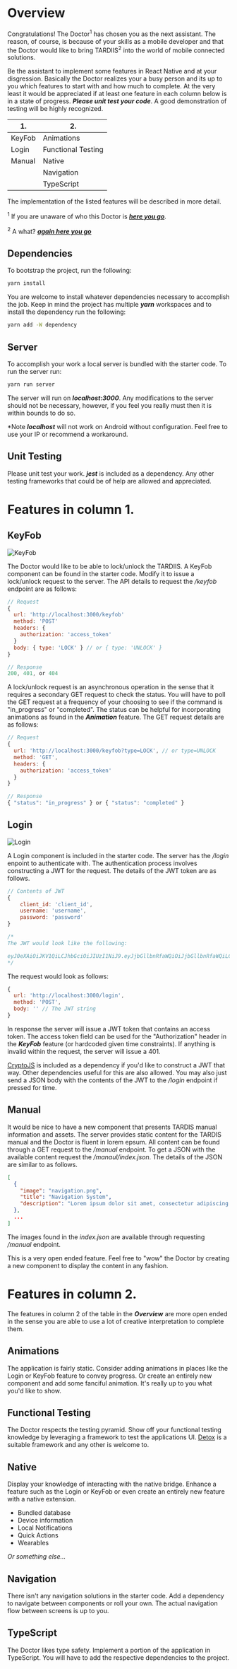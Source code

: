 # Overview

Congratulations! The Doctor<sup>1</sup> has chosen you as the next assistant. The reason, of course, is because of your skills as a mobile developer and that the Doctor would like to bring TARDIIS<sup>2</sup> into the world of mobile connected solutions.

Be the assistant to implement some features in React Native and at your disgression. Basically the Doctor realizes your a busy person and its up to you which features to start with and how much to complete. At the very least it would be appreciated if at least one feature in each column below is in a state of progress. ***Please unit test your code***. A good demonstration of testing will be highly recognized.

| 1.     | 2.                 |
| ------ | ------------------ |
| KeyFob | Animations         |
| Login  | Functional Testing |
| Manual | Native             |
|        | Navigation         |
|        | TypeScript         |

The implementation of the listed features will be described in more detail.

<sup>1</sup> If you are unaware of who this Doctor is [***here you go***](https://en.wikipedia.org/wiki/Doctor_Who).

<sup>2</sup> A what? [***again here you go***](https://en.wikipedia.org/wiki/TARDIS)

## Dependencies

To bootstrap the project, run the following:

```sh
yarn install
```

You are welcome to install whatever dependencies necessary to accomplish the job. Keep in mind the project has multiple ***yarn*** workspaces and to install the dependency run the following:

```sh
yarn add -W dependency
```

## Server

To accomplish your work a local server is bundled with the starter code. To run the server run:

```sh
yarn run server
```

The server will run on ***localhost:3000***. Any modifications to the server should not be necessary, however, if you feel you really must then it is within bounds to do so.

*Note ***localhost*** will not work on Android without configuration. Feel free to use your IP or recommend a workaround.

## Unit Testing

Please unit test your work. ***jest*** is included as a dependency. Any other testing frameworks that could be of help are allowed and appreciated.

# Features in column 1.

## KeyFob

![KeyFob](./readme_assets/KeyFobScreen.png)

The Doctor would like to be able to lock/unlock the TARDIIS. A KeyFob component can be found in the starter code. Modify it to issue a lock/unlock request to the server. The API details to request the */keyfob* endpoint are as follows:

```javascript
// Request
{
  url: 'http://localhost:3000/keyfob'
  method: 'POST'
  headers: {
    authorization: 'access_token'
  }
  body: { type: 'LOCK' } // or { type: 'UNLOCK' }
}

// Response
200, 401, or 404
```

A lock/unlock request is an asynchronous operation in the sense that it requires a secondary GET request to check the status. You will have to poll the GET request at a frequency of your choosing to see if the command is "in_progress" or "completed". The status can be helpful for incorporating animations as found in the ***Animation*** feature. The GET request details are as follows:


```javascript
// Request
{
  url: 'http://localhost:3000/keyfob?type=LOCK', // or type=UNLOCK
  method: 'GET',
  headers: {
    authorization: 'access_token'
  }
}

// Response
{ "status": "in_progress" } or { "status": "completed" }
```

## Login

![Login](./readme_assets/LoginScreen.png)

A Login component is included in the starter code. The server has the */login* enpoint to authenticate with. The authentication process involves constructing a JWT for the request. The details of the JWT token are as follows.

```javascript
// Contents of JWT
{
    client_id: 'client_id',
    username: 'username',
    password: 'password'
}

/*
The JWT would look like the following:

eyJ0eXAiOiJKV1QiLCJhbGciOiJIUzI1NiJ9.eyJjbGllbnRfaWQiOiJjbGllbnRfaWQiLCJ1c2VybmFtZSI6InVzZXJuYW1lIiwicGFzc3dvcmQiOiJwYXNzd29yZCJ9.Apw1vCdXsn5pvle-jIsjvf5i-NOW2bGp3BfuPR-gZWc
*/
```

The request would look as follows:

```javascript
{
  url: 'http://localhost:3000/login',
  method: 'POST',
  body: '' // The JWT string
}
```

In response the server will issue a JWT token that contains an access token. The access token field can be used for the "Authorization" header in the ***KeyFob*** feature (or hardcoded given time constraints). If anything is invalid within the request, the server will issue a 401.

[CryptoJS](https://github.com/brix/crypto-js) is included as a dependency if you'd like to construct a JWT that way. Other dependencies useful for this are also allowed. You may also just send a JSON body with the contents of the JWT to the */login* endpoint if pressed for time.

## Manual

It would be nice to have a new component that presents TARDIS manual information and assets. The server provides static content for the TARDIS manual and the Doctor is fluent in lorem epsum. All content can be found through a GET request to the */manual* endpoint. To get a JSON with the available content request the */manaul/index.json*. The details of the JSON are similar to as follows.

```json
[
  {
    "image": "navigation.png",
    "title": "Navigation System",
    "description": "Lorem ipsum dolor sit amet, consectetur adipiscing elit, sed do eiusmod tempor incididunt ut labore et dolore magna aliqua. Ut enim ad minim veniam, quis nostrud exercitation ullamco laboris nisi ut aliquip ex ea commodo consequat. Duis aute irure dolor in reprehenderit in voluptate velit esse cillum dolore eu fugiat nulla pariatur. Excepteur sint occaecat cupidatat non proident, sunt in culpa qui officia deserunt mollit anim id est laborum."
  },
  ...
]
```

The images found in the *index.json* are available through requesting */manual* endpoint.

This is a very open ended feature. Feel free to "wow" the Doctor by creating a new component to display the content in any fashion.

# Features in column 2.

The features in column 2 of the table in the ***Overview*** are more open ended in the sense you are able to use a lot of creative interpretation to complete them.

## Animations

The application is fairly static. Consider adding animations in places like the Login or KeyFob feature to convey progress. Or create an entirely new component and add some fanciful animation. It's really up to you what you'd like to show.

## Functional Testing

The Doctor respects the testing pyramid. Show off your functional testing knowledge by leveraging a framework to test the applications UI. [Detox](https://github.com/wix/detox) is a suitable framework and any other is welcome to.

## Native

Display your knowledge of interacting with the native bridge. Enhance a feature such as the Login or KeyFob or even create an entirely new feature with a native extension.

- Bundled database
- Device information
- Local Notifications
- Quick Actions
- Wearables

*Or something else...*

## Navigation

There isn't any navigation solutions in the starter code. Add a dependency to navigate between components or roll your own. The actual navigation flow between screens is up to you.

## TypeScript

The Doctor likes type safety. Implement a portion of the application in TypeScript. You will have to add the respective dependencies to the project.
